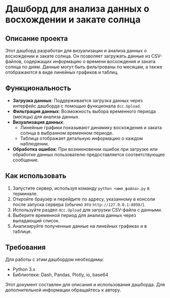 # Дашборд для анализа данных о восхождении и закате солнца

## Описание проекта

Этот дашборд разработан для визуализации и анализа данных о восхождении и закате солнца. Он позволяет загружать данные из CSV-файлов, содержащих информацию о времени восхождения и заката солнца по дням. Данные могут быть фильтрованы по месяцам, а также отображаются в виде линейных графиков и таблиц.

## Функциональность

- **Загрузка данных**: Поддерживается загрузка данных через интерфейс дашборда с помощью функционала `dcc.Upload`.
- **Фильтрация данных**: Возможность выбора временного периода (месяцы) для анализа данных.
- **Визуализация данных**:
  - Линейные графики показывают динамику восхождения и заката солнца в выбранном временном периоде.
  - Таблица отображает детальную информацию о каждом наблюдении.
- **Обработка ошибок**: При возникновении ошибок при загрузке или обработке данных пользователю предоставляется соответствующее сообщение.

## Как использовать

1. Запустите сервер, используя команду `python <имя_файла>.py` в терминале.
2. Откройте браузер и перейдите по адресу, указанному в консоли после запуска сервера (обычно это `http://127.0.0.1:8050/`).
3. Используйте раздел `dcc.Upload` для загрузки CSV-файла с данными.
4. Выберите временной период для анализа данных через выпадающий список.
5. Анализируйте полученные данные на линейных графиках и в таблице.

## Требования

Для работы с этим дашбордом необходимы:

- Python 3.x
- Библиотеки: Dash, Pandas, Plotly, io, base64

Этот документ составлен для описания и использования дашборда. Для дополнительной информации обращайтесь к автору.
